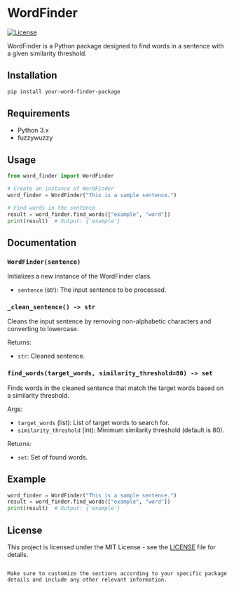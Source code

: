 # WordFinder

[![License](https://img.shields.io/badge/License-MIT-blue.svg)](https://opensource.org/licenses/MIT)

WordFinder is a Python package designed to find words in a sentence with a given similarity threshold.

## Installation

```bash
pip install your-word-finder-package
```

## Requirements

- Python 3.x
- fuzzywuzzy

## Usage

```python
from word_finder import WordFinder

# Create an instance of WordFinder
word_finder = WordFinder("This is a sample sentence.")

# Find words in the sentence
result = word_finder.find_words(["example", "word"])
print(result)  # Output: {'example'}
```

## Documentation

### `WordFinder(sentence)`

Initializes a new instance of the WordFinder class.

- `sentence` (str): The input sentence to be processed.

### `_clean_sentence() -> str`

Cleans the input sentence by removing non-alphabetic characters and converting to lowercase.

Returns:
- `str`: Cleaned sentence.

### `find_words(target_words, similarity_threshold=80) -> set`

Finds words in the cleaned sentence that match the target words based on a similarity threshold.

Args:
- `target_words` (list): List of target words to search for.
- `similarity_threshold` (int): Minimum similarity threshold (default is 80).

Returns:
- `set`: Set of found words.

## Example

```python
word_finder = WordFinder("This is a sample sentence.")
result = word_finder.find_words(["example", "word"])
print(result)  # Output: {'example'}
```

## License

This project is licensed under the MIT License - see the [LICENSE](LICENSE) file for details.
```

Make sure to customize the sections according to your specific package details and include any other relevant information.

